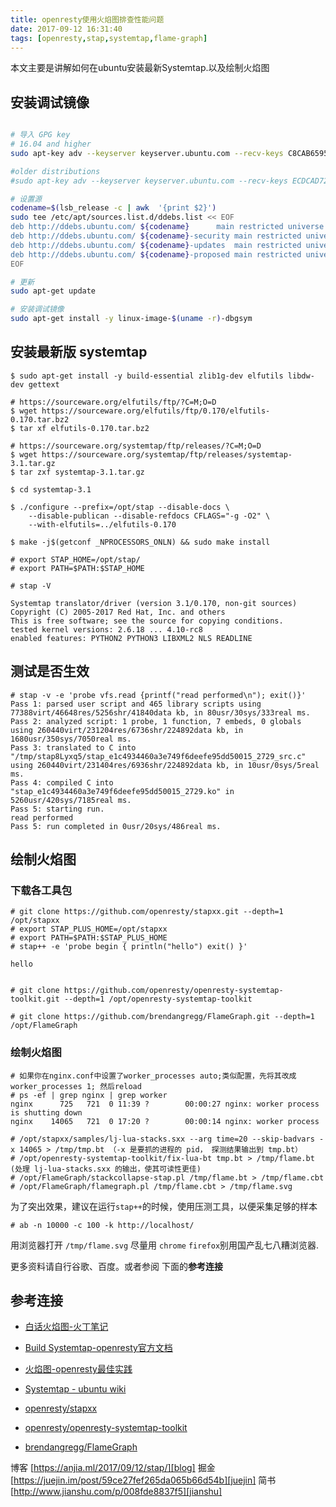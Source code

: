 ```yaml
---
title: openresty使用火焰图排查性能问题
date: 2017-09-12 16:31:40
tags: [openresty,stap,systemtap,flame-graph]
---
```


本文主要是讲解如何在ubuntu安装最新Systemtap.以及绘制火焰图

## 安装调试镜像

```bash

# 导入 GPG key
# 16.04 and higher
sudo apt-key adv --keyserver keyserver.ubuntu.com --recv-keys C8CAB6595FDFF622

#older distributions
#sudo apt-key adv --keyserver keyserver.ubuntu.com --recv-keys ECDCAD72428D7C01 

# 设置源
codename=$(lsb_release -c | awk  '{print $2}')
sudo tee /etc/apt/sources.list.d/ddebs.list << EOF
deb http://ddebs.ubuntu.com/ ${codename}      main restricted universe multiverse
deb http://ddebs.ubuntu.com/ ${codename}-security main restricted universe multiverse
deb http://ddebs.ubuntu.com/ ${codename}-updates  main restricted universe multiverse
deb http://ddebs.ubuntu.com/ ${codename}-proposed main restricted universe multiverse
EOF

# 更新
sudo apt-get update

# 安装调试镜像
sudo apt-get install -y linux-image-$(uname -r)-dbgsym

```


## 安装最新版 systemtap

```
$ sudo apt-get install -y build-essential zlib1g-dev elfutils libdw-dev gettext

# https://sourceware.org/elfutils/ftp/?C=M;O=D
$ wget https://sourceware.org/elfutils/ftp/0.170/elfutils-0.170.tar.bz2
$ tar xf elfutils-0.170.tar.bz2

# https://sourceware.org/systemtap/ftp/releases/?C=M;O=D
$ wget https://sourceware.org/systemtap/ftp/releases/systemtap-3.1.tar.gz
$ tar zxf systemtap-3.1.tar.gz

$ cd systemtap-3.1

$ ./configure --prefix=/opt/stap --disable-docs \
    --disable-publican --disable-refdocs CFLAGS="-g -O2" \
    --with-elfutils=../elfutils-0.170

$ make -j$(getconf _NPROCESSORS_ONLN) && sudo make install

# export STAP_HOME=/opt/stap/
# export PATH=$PATH:$STAP_HOME

# stap -V

Systemtap translator/driver (version 3.1/0.170, non-git sources)
Copyright (C) 2005-2017 Red Hat, Inc. and others
This is free software; see the source for copying conditions.
tested kernel versions: 2.6.18 ... 4.10-rc8
enabled features: PYTHON2 PYTHON3 LIBXML2 NLS READLINE

```

## 测试是否生效

```
# stap -v -e 'probe vfs.read {printf("read performed\n"); exit()}'
Pass 1: parsed user script and 465 library scripts using 77388virt/46648res/5256shr/41840data kb, in 80usr/30sys/333real ms.
Pass 2: analyzed script: 1 probe, 1 function, 7 embeds, 0 globals using 260440virt/231204res/6736shr/224892data kb, in 1680usr/350sys/7050real ms.
Pass 3: translated to C into "/tmp/stap8Lyxq5/stap_e1c4934460a3e749f6deefe95dd50015_2729_src.c" using 260440virt/231404res/6936shr/224892data kb, in 10usr/0sys/5real ms.
Pass 4: compiled C into "stap_e1c4934460a3e749f6deefe95dd50015_2729.ko" in 5260usr/420sys/7185real ms.
Pass 5: starting run.
read performed
Pass 5: run completed in 0usr/20sys/486real ms.

```

## 绘制火焰图

### 下载各工具包
```
# git clone https://github.com/openresty/stapxx.git --depth=1 /opt/stapxx
# export STAP_PLUS_HOME=/opt/stapxx
# export PATH=$PATH:$STAP_PLUS_HOME
# stap++ -e 'probe begin { println("hello") exit() }'

hello


# git clone https://github.com/openresty/openresty-systemtap-toolkit.git --depth=1 /opt/openresty-systemtap-toolkit

# git clone https://github.com/brendangregg/FlameGraph.git --depth=1 /opt/FlameGraph
```

### 绘制火焰图
```
# 如果你在nginx.conf中设置了worker_processes auto;类似配置，先将其改成worker_processes 1; 然后reload 
# ps -ef | grep nginx | grep worker 
nginx      725   721  0 11:39 ?        00:00:27 nginx: worker process is shutting down
nginx    14065   721  0 17:20 ?        00:00:14 nginx: worker process

# /opt/stapxx/samples/lj-lua-stacks.sxx --arg time=20 --skip-badvars -x 14065 > /tmp/tmp.bt （-x 是要抓的进程的 pid， 探测结果输出到 tmp.bt）
# /opt/openresty-systemtap-toolkit/fix-lua-bt tmp.bt > /tmp/flame.bt  (处理 lj-lua-stacks.sxx 的输出，使其可读性更佳)
# /opt/FlameGraph/stackcollapse-stap.pl /tmp/flame.bt > /tmp/flame.cbt
# /opt/FlameGraph/flamegraph.pl /tmp/flame.cbt > /tmp/flame.svg
```

为了突出效果，建议在运行`stap++`的时候，使用压测工具，以便采集足够的样本

```
# ab -n 10000 -c 100 -k http://localhost/
```

用浏览器打开 `/tmp/flame.svg` 尽量用 `chrome` `firefox`别用国产乱七八糟浏览器.

更多资料请自行谷歌、百度。或者参阅 下面的**参考连接**

## 参考连接 

- [白话火焰图-火丁笔记][]

- [Build Systemtap-openresty官方文档][linkBuildSystemtap-openresty官方文档]

- [火焰图-openresty最佳实践][]

- [Systemtap - ubuntu wiki][Systemtap-UbuntuWiki]

- [openresty/stapxx][]

- [openresty/openresty-systemtap-toolkit][]

- [brendangregg/FlameGraph][]



博客 [https://anjia.ml/2017/09/12/stap/][blog]
掘金 [https://juejin.im/post/59ce27fef265da065b66d54b][juejin]
简书 [http://www.jianshu.com/p/008fde8837f5][jianshu]

[blog]: https://anjia.ml/2017/09/12/stap/
[juejin]: https://juejin.im/post/59ce27fef265da065b66d54b
[jianshu]: http://www.jianshu.com/p/008fde8837f5


[白话火焰图-火丁笔记]: https://huoding.com/2016/08/18/531
[linkBuildSystemtap-openresty官方文档]: http://openresty.org/en/build-systemtap.html
[火焰图-openresty最佳实践]: https://moonbingbing.gitbooks.io/openresty-best-practices/content/flame_graph.html
[Systemtap-UbuntuWiki]: https://wiki.ubuntu.com/Kernel/Systemtap
[openresty/stapxx]: https://github.com/openresty/stapxx/blob/master/README.markdown
[openresty/openresty-systemtap-toolkit]: https://github.com/openresty/openresty-systemtap-toolkit/blob/master/README.markdown
[brendangregg/FlameGraph]: https://github.com/brendangregg/FlameGraph/blob/master/README.md
